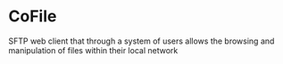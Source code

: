 # CoFile
SFTP web client that through a system of users allows the browsing and manipulation of files within their local network
